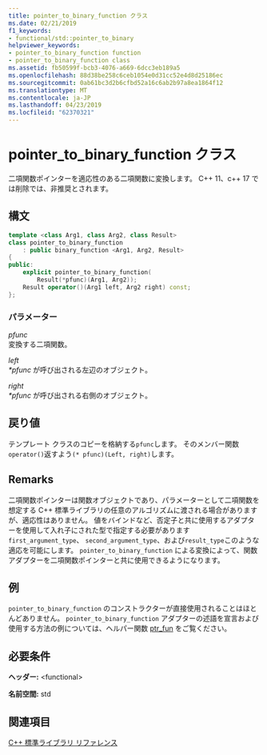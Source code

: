 ```yaml
---
title: pointer_to_binary_function クラス
ms.date: 02/21/2019
f1_keywords:
- functional/std::pointer_to_binary
helpviewer_keywords:
- pointer_to_binary_function function
- pointer_to_binary_function class
ms.assetid: fb50599f-bcb3-4076-a669-6dcc3eb189a5
ms.openlocfilehash: 88d38be258c6ceb1054e0d31cc52e4d8d25186ec
ms.sourcegitcommit: 0ab61bc3d2b6cfbd52a16c6ab2b97a8ea1864f12
ms.translationtype: MT
ms.contentlocale: ja-JP
ms.lasthandoff: 04/23/2019
ms.locfileid: "62370321"
---
```

# <a name="pointertobinaryfunction-class"></a>pointer_to_binary_function クラス

二項関数ポインターを適応性のある二項関数に変換します。 C++ 11、c++ 17 では削除では、非推奨とされます。

## <a name="syntax"></a>構文

```cpp
template <class Arg1, class Arg2, class Result>
class pointer_to_binary_function
    : public binary_function <Arg1, Arg2, Result>
{
public:
    explicit pointer_to_binary_function(
        Result(*pfunc)(Arg1, Arg2));
    Result operator()(Arg1 left, Arg2 right) const;
};
```

### <a name="parameters"></a>パラメーター

*pfunc*<br/>
変換する二項関数。

*left*<br/>
*\*pfunc* が呼び出される左辺のオブジェクト。

*right*<br/>
*\*pfunc* が呼び出される右側のオブジェクト。

## <a name="return-value"></a>戻り値

テンプレート クラスのコピーを格納する`pfunc`します。 そのメンバー関数`operator()`返すよう`(* pfunc)(Left, right)`します。

## <a name="remarks"></a>Remarks

二項関数ポインターは関数オブジェクトであり、パラメーターとして二項関数を想定する C++ 標準ライブラリの任意のアルゴリズムに渡される場合がありますが、適応性はありません。 値をバインドなど、否定子と共に使用するアダプターを使用して入れ子にされた型で指定する必要があります`first_argument_type`、 `second_argument_type`、および`result_type`このような適応を可能にします。 `pointer_to_binary_function` による変換によって、関数アダプターを二項関数ポインターと共に使用できるようになります。

## <a name="example"></a>例

`pointer_to_binary_function` のコンストラクターが直接使用されることはほとんどありません。 `pointer_to_binary_function` アダプターの述語を宣言および使用する方法の例については、ヘルパー関数 [ptr_fun](../standard-library/functional-functions.md#ptr_fun) をご覧ください。

## <a name="requirements"></a>必要条件

**ヘッダー:** \<functional>

**名前空間:** std

## <a name="see-also"></a>関連項目

[C++ 標準ライブラリ リファレンス](../standard-library/cpp-standard-library-reference.md)<br/>
